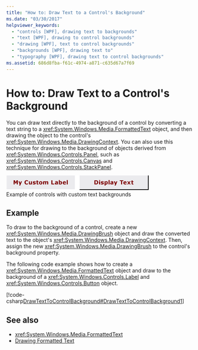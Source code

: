 ```yaml
---
title: "How to: Draw Text to a Control's Background"
ms.date: "03/30/2017"
helpviewer_keywords: 
  - "controls [WPF], drawing text to backgrounds"
  - "text [WPF], drawing to control backgrounds"
  - "drawing [WPF], text to control backgrounds"
  - "backgrounds [WPF], drawing text to"
  - "typography [WPF], drawing text to control backgrounds"
ms.assetid: 686d8fba-f61c-4974-a871-c635d67a7f69
---
```

# How to: Draw Text to a Control's Background
You can draw text directly to the background of a control by converting a text string to a <xref:System.Windows.Media.FormattedText> object, and then drawing the object to the control's <xref:System.Windows.Media.DrawingContext>. You can also use this technique for drawing to the background of objects derived from <xref:System.Windows.Controls.Panel>, such as <xref:System.Windows.Controls.Canvas> and <xref:System.Windows.Controls.StackPanel>.  
  
 ![Screenshot of controls displaying text as background.](./media/how-to-draw-text-to-a-control-background/draw-text-background.png "DrawText2Background01")  
Example of controls with custom text backgrounds  
  
## Example  
 To draw to the background of a control, create a new <xref:System.Windows.Media.DrawingBrush> object and draw the converted text to the object's <xref:System.Windows.Media.DrawingContext>. Then, assign the new <xref:System.Windows.Media.DrawingBrush> to the control's background property.  
  
 The following code example shows how to create a <xref:System.Windows.Media.FormattedText> object and draw to the background of a <xref:System.Windows.Controls.Label> and <xref:System.Windows.Controls.Button> object.  
  
 [!code-csharp[DrawTextToControlBackground#DrawTextToControlBackground1](~/samples/snippets/csharp/VS_Snippets_Wpf/DrawTextToControlBackground/CSHARP/Window1.xaml.cs#drawtexttocontrolbackground1)]  
  
## See also

- <xref:System.Windows.Media.FormattedText>
- [Drawing Formatted Text](drawing-formatted-text.md)

